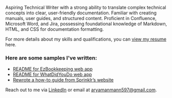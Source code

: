 Aspiring Technical Writer with a strong ability to translate complex technical concepts into clear, user-friendly documentation. Familiar with creating manuals, user guides, and structured content. Proficient in Confluence, Microsoft Word, and Jira, possessing foundational knowledge of Markdown, HTML, and CSS for documentation formatting.

For more details about my skills and qualifications, you can [view my resume](https://drive.google.com/file/d/1-cOeOdL76t5RKCVNDBCik7ntxtbtj_1c/view?usp=sharing) here.

### Here are some samples I've written:
- [README for EzBookkeeping web app](/portfolio/ez_contribution.html)  
- [README for WhatDidYouDo web app](/portfolio/whatdidyoudo_contribution.html)  
- [Rewrote a how-to guide from Sprinklr’s website](https://docs.google.com/document/d/1wBeiZh1cRBETC_Pv17FsyNXSnZbPBcXA/edit?usp=sharing&ouid=104001367623014874862&rtpof=true&sd=true)   

Reach out to me via [LinkedIn](https://www.linkedin.com/in/aryaman-mann/) or email at [aryamanmann597@gmail.com](mailto:aryamanmann597@gmail.com).  

